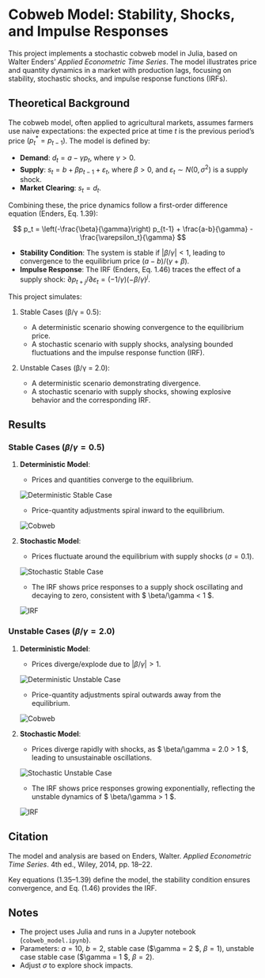 # Cobweb Model: Stability, Shocks, and Impulse Responses

This project implements a stochastic cobweb model in Julia, based on Walter Enders’ *Applied Econometric Time Series*. The model illustrates price and quantity dynamics in a market with production lags, focusing on stability, stochastic shocks, and impulse response functions (IRFs).

## Theoretical Background

The cobweb model, often applied to agricultural markets, assumes farmers use naive expectations: the expected price at time $t$ is the previous period’s price $( p_t^* = p_{t-1} )$. The model is defined by:

- **Demand**: $d_t = a - \gamma p_t$, where $\gamma > 0$.
- **Supply**: $s_t = b + \beta p_{t-1} + \varepsilon_t$, where $\beta > 0$, and $\varepsilon_t \sim N(0, \sigma^2)$ is a supply shock.
- **Market Clearing**: $s_t = d_t$.

Combining these, the price dynamics follow a first-order difference equation (Enders, Eq. 1.39):

$$
p_t = \left(-\frac{\beta}{\gamma}\right) p_{t-1} + \frac{a-b}{\gamma} - \frac{\varepsilon_t}{\gamma}
$$

- **Stability Condition**: The system is stable if $|\beta/\gamma| < 1$, leading to convergence to the equilibrium price $(a-b)/(\gamma+\beta)$.
- **Impulse Response**: The IRF (Enders, Eq. 1.46) traces the effect of a supply shock: $\partial p_{t+j}/\partial \varepsilon_t = (-1/\gamma) (-\beta/\gamma)^j$.

This project simulates:
1. Stable Cases (β/γ = 0.5):
   - A deterministic scenario showing convergence to the equilibrium price.
   - A stochastic scenario with supply shocks, analysing bounded fluctuations and the impulse response function (IRF).

2. Unstable Cases (β/γ = 2.0):
   - A deterministic scenario demonstrating divergence.
   - A stochastic scenario with supply shocks, showing explosive behavior and the corresponding IRF.


## Results

### Stable Cases $(\beta/\gamma = 0.5)$
1. **Deterministic Model**: 
   - Prices and quantities converge to the equilibrium.

   ![Deterministic Stable Case](images/path-deterministic-stable.png)

   - Price-quantity adjustments spiral inward to the equilibrium.

   ![Cobweb](images/cobweb-deterministic-0.5.gif)

2. **Stochastic Model**: 
   - Prices fluctuate around the equilibrium with supply shocks $(σ=0.1)$.

   ![Stochastic Stable Case](images/path-stochastic-stable.png)

   - The IRF shows price responses to a supply shock oscillating and decaying to zero, consistent with $ \beta/\gamma < 1 $.

   ![IRF](images/irf-stable.png)

### Unstable Cases $(\beta/\gamma = 2.0)$
1. **Deterministic Model**: 
   - Prices diverge/explode due to $|\beta/\gamma| > 1$.

   ![Deterministic Unstable Case](images/path-deterministic-unstable.png)

   - Price-quantity adjustments spiral outwards away from the equilibrium.

   ![Cobweb](images/cobweb-deterministic-2.0.gif)

2. **Stochastic Model**:
   - Prices diverge rapidly with shocks, as $ \beta/\gamma = 2.0 > 1 $, leading to unsustainable oscillations.

   ![Stochastic Unstable Case](images/path-stochastic-unstable.png)

   - The IRF shows price responses growing exponentially, reflecting the unstable dynamics of $ \beta/\gamma > 1 $.

   ![IRF](images/irf-unstable.png)


## Citation

The model and analysis are based on Enders, Walter. *Applied Econometric Time Series*. 4th ed., Wiley, 2014, pp. 18–22.

Key equations (1.35–1.39) define the model, the stability condition ensures convergence, and Eq. (1.46) provides the IRF.


## Notes

- The project uses Julia and runs in a Jupyter notebook (`cobweb_model.ipynb`).
- Parameters: $a = 10$, $b = 2$, stable case ($\gamma = 2 $, $\beta = 1$), unstable case stable case ($\gamma = 1 $, $\beta = 2$).
- Adjust $\sigma$ to explore shock impacts.
